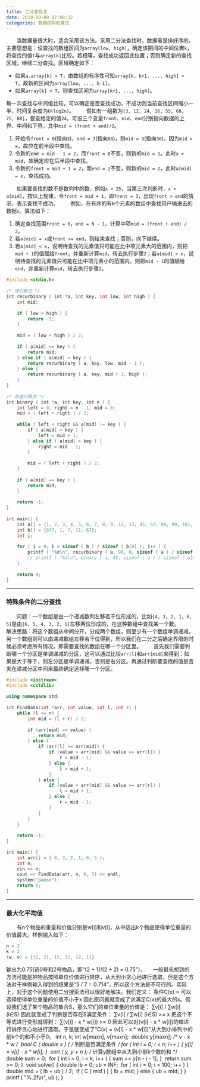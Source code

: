 ```yaml
---
title: 二分查找法
date: 2019-10-09 07:08:32
categories: 数据结构和算法
---
```

&emsp;&emsp;当数据量很大时，适合采用该方法。采用二分法查找时，数据需是排好序的。主要思想是：设查找的数组区间为`array[low, high]`，确定该期间的中间位置`k`，将查找的值`T`与`array[k]`比较。若相等，查找成功返回此位置；否则确定新的查找区域，继续二分查找。区域确定如下：

- 如果`a.array[k] > T`，由数组的有序性可知`array[k, k+1, ..., high] > T`，故新的区间为`array[low, ..., k-1]`。
- 如果`array[k] < T`，则查找区间为`array[k+1, ..., high]`。

每一次查找与中间值比较，可以确定是否查找成功，不成功则当前查找区间缩小一半，时间复杂度为`O(log2n)`。
&emsp;&emsp;假如有一组数为`[3, 12, 24, 36, 55, 68, 75, 88]`，要查给定的值`24`。可设三个变量`front`、`mid`、`end`分别指向数据的上界、中间和下界，其中`mid = (front + end)/2`。

1. 开始令`front = 0`(指向`3`)，`end = 7`(指向`88`)，则`mid = 3`(指向`36`)。因为`mid > x`，故应在前半段中查找。
2. 令新的`end = mid - 1 = 2`，而`front = 0`不变，则新的`mid = 1`。此时`x > mid`，故确定应在后半段中查找。
3. 令新的`front = mid + 1 = 2`，而`end = 2`不变，则新的`mid = 2`，此时`a[mid] = x`，查找成功。

&emsp;&emsp;如果要查找的数不是数列中的数，例如`x = 25`，当第三次判断时，`x > a[mid]`，按以上规律，令`front = mid + 1`，即`front = 3`，出现`front > end`的情况，表示查找不成功。
&emsp;&emsp;例如，在有序的有`N`个元素的数组中查找用户输进去的数据`x`。算法如下：

1. 确定查找范围`front = 0`，`end = N - 1`，计算中项`mid = (front + end) / 2`。
2. 若`a[mid] = x`或`front >= end`，则结束查找；否则，向下继续。
3. 若`a[mid] < x`，说明待查找的元素值只可能在比中项元素大的范围内，则把`mid + 1`的值赋给`front`，并重新计算`mid`，转去执行步骤`2`；若`a[mid] > x`，说明待查找的元素值只可能在比中项元素小的范围内，则把`mid - 1`的值赋给`end`，并重新计算`mid`，转去执行步骤`2`。

``` cpp
#include <stdio.h>
​
/* 递归算法 */
int recurbinary ( int *a, int key, int low, int high ) {
    int mid;
​
    if ( low > high ) {
        return -1;
    }
​
    mid = ( low + high ) / 2;
​
    if ( a[mid] == key ) {
        return mid;
    } else if ( a[mid] > key ) {
        return recurbinary ( a, key, low, mid - 1 );
    } else {
        return recurbinary ( a, key, mid + 1, high );
    }
}
​
/* 非递归算法 */
int binary ( int *a, int key, int n ) {
    int left = 0, right = n - 1, mid = 0;
    mid = ( left + right ) / 2;
​
    while ( left < right && a[mid] != key ) {
        if ( a[mid] < key ) {
            left = mid + 1;
        } else if ( a[mid] > key ) {
            right = mid - 1;
        }
​
        mid = ( left + right ) / 2;
    }
​
    if ( a[mid] == key ) {
        return mid;
    }
​
    return -1;
}
​
int main() {
    int a[] = {1, 2, 3, 4, 5, 6, 7, 8, 9, 12, 13, 45, 67, 89, 99, 101, 111, 123, 134, 565, 677};
    int b[] = {677, 1, 7, 11, 67};
    int i;
​
    for ( i = 0; i < sizeof ( b ) / sizeof ( b[0] ); i++ ) {
        printf ( "%d\n", recurbinary ( a, 99, 0, sizeof ( a ) / sizeof ( a[0] ) - 1 ) );
        // printf ( "%d\n", binary ( a, 45, sizeof ( a ) / sizeof ( a[0] ) ) );
    }
​
    return 0;
}
```

---

### 特殊条件的二分查找

&emsp;&emsp;问题：一个数组是由一个递减数列左移若干位形成的，比如`{4, 3, 2, 1, 6, 5}`是由`{6, 5, 4, 3, 2, 1}`左移两位形成的，在这种数组中查找某一个数。
&emsp;&emsp;解决思路：将这个数组从中间分开，分成两个数组，则至少有一个数组单调递减，另一个数组则可以由递减数组左移若干位得到，所以我们在二分之后确定界限的时候必须考虑所有情况，即需要查找的数组在哪一个分区里。
&emsp;&emsp;首先我们需要判断哪一个分区是单调递减的分区，这可以通过比较`arr[l]`和`arr[mid]`来得到：如果是大于等于，则左分区是单调递减，否则是右分区。再通过判断要查找的值是否夹在递减分区中间来最终确定选择哪一个分区。

``` cpp
#include <iostream>
#include <cstdlib>
​
using namespace std;
​
int FindData(int *arr, int value, int l, int r) {
    while (l <= r) {
        int mid = (l + r) / 2;
​
        if (arr[mid] == value) {
            return mid;
        } else {
            if (arr[l] >= arr[mid]) {
                if (value > arr[mid] && value <= arr[l]) {
                    r = mid - 1;
                } else {
                    l = mid + 1;
                }
            } else {
                if (value < arr[mid] && value >= arr[r]) {
                    l = mid + 1;
                } else {
                    r = mid - 1;
                }
            }
        }
    }
​
    return -1;
}
​
int main() {
    int arr[] = { 4, 3, 2, 1, 6, 5 };
    int n;
    cin >> n;
    cout << FindData(arr, n, 0, 5) << endl;
    system("pause");
    return 0;
}
```

---

### 最大化平均值

&emsp;&emsp;有n个物品的重量和价值分别是w[i]和v[i]，从中选出k个物品使得单位重量的价值最大。样例输入如下：

``` cpp
n = 3
k = 2
(w, v) = {(2, 2), (5, 3), (2, 1)}
```

输出为0.75(选0号和2号物品，即“(2 + 1)/(2 + 2) = 0.75”）。
    一般最先想到的方法可能是把物品按照单位价值进行排序，从大到小贪心地进行选取。但是这个方法对于样例输入得到的结果是“5 / 7 = 0.714”，所以这个方法是不可行的。实际上，对于这个问题使用二分搜索法可以很好地解决。我们定义：
条件C(x) = 可以选择使得单位重量的价值不小于x
因此原问题就变成了求满足C(x)的最大的x。假设我们选了某个物品的集合S，那么它们的单位重量的价值是：
∑v[i] / ∑w[i] (i∈S)
因此就变成了判断是否存在S满足条件：
∑v[i] / ∑w[i] (i∈S) >= x
把这个不等式进行变形就得到：
∑(v[i] - x * w[i]) >= 0
因此可以对(v[i] - x * w[i])的值进行排序贪心地进行选取。于是就变成了“C(x) = (v[i] - x * w[i])”从大到小排列中的前k个的和不小于0。
int n, k;
int w[maxn], v[maxn];
​
double y[maxn]; /* v - x * w */
​
bool C ( double x ) { /* 判断是否满足条件 */
    for ( int i = 0; i < n; i++ ) {
        y[i] = v[i] - x * w[i];
    }
​
    sort ( y, y + n );
    /* 计算y数组中从大到小前k个数的和 */
    double sum = 0;
​
    for ( int i = 0; i < k; i++ ) {
        sum += y[n - i - 1];
    }
​
    return sum >= 0;
}
​
void solve() {
    double lb = 0;
    ub = INF;
​
    for ( int i = 0; i < 100; i++ ) {
        double mid = ( lb + ub ) / 2;
​
        if ( C ( mid ) ) {
            lb = mid;
        } else {
            ub = mid;
        }
    }
​
    printf ( "%.2f\n", ub );
}
